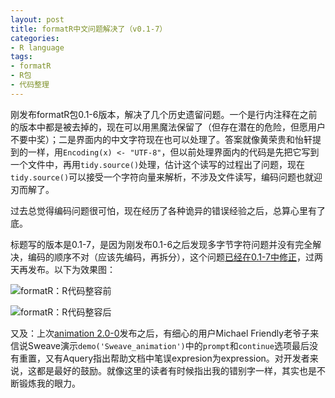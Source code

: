 ```yaml
---
layout: post
title: formatR中文问题解决了（v0.1-7）
categories:
- R language
tags:
- formatR
- R包
- 代码整理
---
```


刚发布formatR包0.1-6版本，解决了几个历史遗留问题。一个是行内注释在之前的版本中都是被去掉的，现在可以用黑魔法保留了（但存在潜在的危险，但愿用户不要中奖）；二是界面内的中文字符现在也可以处理了。答案就像黄荣贵和怡轩提到的一样，用`Encoding(x) <- "UTF-8"`，但以前处理界面内的代码是先把它写到一个文件中，再用`tidy.source()`处理，估计这个读写的过程出了问题，现在`tidy.source()`可以接受一个字符向量来解析，不涉及文件读写，编码问题也就迎刃而解了。

过去总觉得编码问题很可怕，现在经历了各种诡异的错误经验之后，总算心里有了底。

标题写的版本是0.1-7，是因为刚发布0.1-6之后发现多字节字符问题并没有完全解决，编码的顺序不对（应该先编码，再拆分），这个问题[已经在0.1-7中修正](https://github.com/yihui/formatR)，过两天再发布。以下为效果图：

![formatR：R代码整容前](http://i.imgur.com/mSLO0go.png)

![formatR：R代码整容后](http://i.imgur.com/DrmGAvO.png)

又及：上次[animation 2.0-0](http://cran.r-project.org/package=animation)发布之后，有细心的用户Michael Friendly老爷子来信说Sweave演示`demo('Sweave_animation')`中的`prompt`和`continue`选项最后没有重置，又有Aquery指出帮助文档中笔误expresion为expression。对开发者来说，这都是最好的鼓励。就像这里的读者有时候指出我的错别字一样，其实也是不断锻炼我的眼力。
